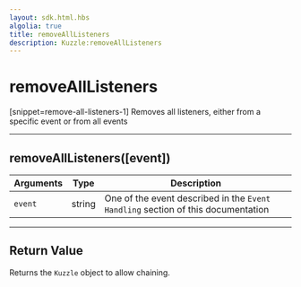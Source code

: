 ```yaml
---
layout: sdk.html.hbs
algolia: true
title: removeAllListeners
description: Kuzzle:removeAllListeners
---
```

  

# removeAllListeners
[snippet=remove-all-listeners-1]
Removes all listeners, either from a specific event or from all events

---

## removeAllListeners([event])

| Arguments | Type | Description |
|---------------|---------|----------------------------------------|
| ``event`` | string | One of the event described in the ``Event Handling`` section of this documentation |

---

## Return Value

Returns the `Kuzzle` object to allow chaining.
